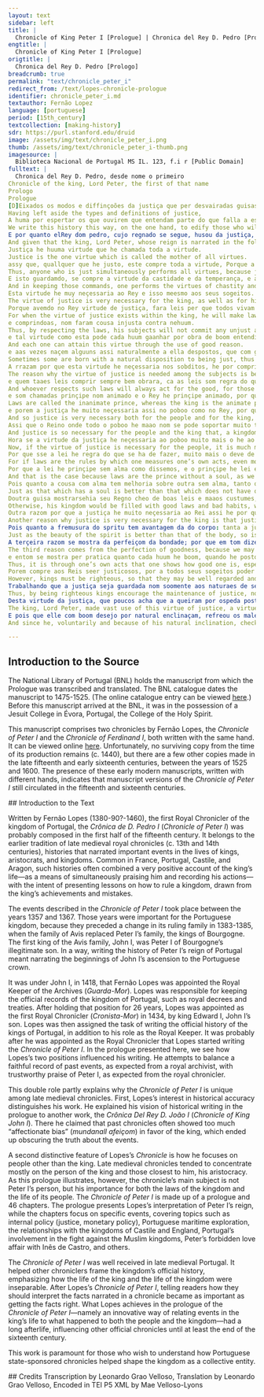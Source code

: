 ```yaml
---
layout: text
sidebar: left
title: |
  Chronicle of King Peter I [Prologue] | Chronica del Rey D. Pedro [Prologo]
engtitle: |
  Chronicle of King Peter I [Prologue]
origtitle: |
  Chronica del Rey D. Pedro [Prologo]
breadcrumb: true
permalink: "text/chronicle_peter_i"
redirect_from: /text/lopes-chronicle-prologue
identifier: chronicle_peter_i.md
textauthor: Fernão Lopez
language: [portuguese]
period: [15th_century]
textcollection: [making-history]
sdr: https://purl.stanford.edu/druid 
image: /assets/img/text/chronicle_peter_i.png
thumb: /assets/img/text/chronicle_peter_i-thumb.png
imagesource: |
  Biblioteca Nacional de Portugal MS IL. 123, f.i r [Public Domain]
fulltext: |
  Chronica del Rey D. Pedro, desde nome o primeiro
Chronicle of the king, Lord Peter, the first of that name
Prologo
Prologue
[D]Eixados os modos e diffinçoões da justiça que per desvairadas guisas muitos em seus livros escrevem, soomente daquella pera que o real poderio foy estabelleçido, que he por serem os maos castigados e os booms viverem em paz, he nossa entemçom neeste prollogo muito curtamente fallar, nom come buscador de novas razoões per propria invençom achadas, mas come ajumtador, em huum breve moolho, dos ditos dalguns que nos prouguerom.
Having left aside the types and definitions of justice,
A huma por espertar os que ouvirem que entendam parte do que falla a estoria, a outra por seguirmos enteiramente a hordem do nosso razoado; no primeiro prollogo ja tangida.
We write this history this way, on the one hand, to edify those who will hear it, so that they may understand part of what it is about, and on the other hand, to strictly follow the order of our own plan, which we have already touched upon in the first prologue.
E por quanto elRey dom pedro, cujo regnado se segue, husou da justiça, de que a deos mais praz que cousa boa, que o Rey possa fazer segumdo os santos escrevem, e alguums desejam saber que virtude he esta, e pois he neçessaria ao Rey, se o he assi ao povoo: nos naquele stillo que o simpresmente apanhamos: o podees ler per esta maneira.
And given that the king, Lord Peter, whose reign is narrated in the following chronicle, ruled with justice—an act more pleasing to God than anything else that a king might do, according to the writings of the saints—, and given that some wish to know what kind of virtue justice is, because it is necessary for both the King and the people, we have simply collected examples from his reign in this writing, as we have pointed out,
Justiça he huuma virtude que he chamada toda a virtude.
Justice is the one virtue which is called the mother of all virtues.
assy que, quallquer que he justo, este compre toda a virtude, Porque a justiça, assi como lei de deos, defende que nom fornigues, nem sejas gargantom.
Thus, anyone who is just simultaneously performs all virtues, because justice itself commands that thou shalt not fornicate, neither wilt thou be a glutton, just like the Laws of God command.
E isto guardamdo, se compre a virtude da castidade e da temperança, e assi podees entender dos outros viçios e virtudes.
And in keeping those commands, one performs the virtues of chastity and temperance, and through performing them one may understand the vices and virtues of others.
Esta virtude he muy neçessaria ao Rey e isso meesmo aos seus sogeitos.
The virtue of justice is very necessary for the king, as well as for his subjects.
Porque avemdo no Rey virtude de justiça, fara leis per que todos vivam dereitamente e em paz, e os seus sogeitos seemdo justos, compriram as leis que el poser.
For when the virtue of justice exists within the king, he will make laws so that all subjects may live correctly and in peace with each other, and if his subjects are just, they will respect any laws that he might impose upon them.
e comprindoas, nom faram cousa injusta contra nehuum.
Thus, by respecting the laws, his subjects will not commit any unjust act against anyone.
e tal virtude como esta pode cada huum gaanhar por obra de boom entendimento.
And each one can attain this virtue through the use of good reason.
e aas vezes naçem alguuns assi naturalmente a ella despostos, que com grande zello a executam, posto que a alguuns viçios sejam emclinados.
Sometimes some are born with a natural disposition to being just, thus carrying it out with great zeal, even though they might be inclined to some other vices.
A rrazam por que esta virtude he neçessaria nos sobditos, he por comprirem as leis do príncipe, que sempre devem de seer ordenadas pera todo bem.
The reason why the virtue of justice is needed among the subjects is because they must respect the laws of the prince, laws which must be imposed for the general good.
e quem taaes leis comprir sempre bem obrara, ca as leis som regra do que os sogeitos am de fazer.
And whoever respects such laws will always act for the good, for those laws are the rule by which subjects will measure their acts.
e som chamadas prinçipe nom animado e o Rey he prinçipe animado, por que ellas representam com vozes mortas o que o Rey diz per sua voz viva.
Laws are called the inanimate prince, whereas the king is the animate prince, because laws represent with dead voices that which the king says through his live voice.
e porem a justiça he muito neçessaria assi no poboo como no Rey, por que sem ella nemhuma cidade, nem Reino, pode estar em assessego.
And so justice is very necessary both for the people and for the king, because without justice, neither city nor kingdom may be at ease.
Assi que o Reino onde todo o poboo he maao nom se pode soportar muito tempo, Por que como a alma soporta o corpo e partindosse delle o corpo se perde, assy a justiça suporta os Reinos, e partindosse deles pereçem de todo. 
And justice is so necessary for the people and the king that, a kingdom whose entire people is evil cannot subsist for long. Just as the soul gives life to the body, and when the soul moves way, the body dies, so does justice give life to kingdoms, and when justice leaves them, they perish completely.
Hora se a virtude da justiça he neçessaria ao poboo muito mais o he ao Rei.
Now, if the virtue of justice is necessary for the people, it is much more needed in the king.
Por que sse a lei he regra do que se ha de fazer, muito mais o deve de seer o Rei que a põe, e o juiz que a ha dencaminhar.
For if laws are the rules by which one measures one’s own acts, even more just must be the king who sets them, and the judge who must carry them out.
Por que a lei he prinçipe sem alma como dissemos, e o prinçipe he lei e regra da justiça com alma.
And that is the case because laws are the prince without a soul, as we have said, which means that the prince is the rule of justice with a soul.
Pois quanto a cousa com alma tem melhoria sobre outra sem alma, tanto o Rei deve teer exçellençia sobre as leis, Ca o Rei deve de seer de tanta justiça e dereito que compridamente de as leis a execucom.
Just as that which has a soul is better than that which does not have one, so the king must be better than the laws he sets, because the king must be so just and righteous in order to thoroughly carry out the laws.
Doutra guisa mostrarsehia seu Regno cheo de boas leis e maaos custumes, que era torpe cousa de ver, Pois duvidar se o Rei a de seer justiçoso nom he outra cousa senam duvidar se a regra há de seer dereita, a qual se em direitura desfaleçe, nenhuma cousa dereita se pode per ella fazer.
Otherwise, his kingdom would be filled with good laws and bad habits, which would be horrible to see, for even suspecting that the king is unjust is no different than suspecting that the rule of law is carried out unjustly. And when the rule of law fails in regards to righteousness, it cannot be used for any righteous acts.
Outra razom por que a justiça he muito neçessaria ao Rei assi he por que a justiça nom tan soomente afremossenta os Reis de virtude corporal mas ainda spiritual.
Another reason why justice is very necessary for the king is that justice not only embellishes kings with bodily virtue, but even more so with spiritual virtue.
Pois quanto a fremusura do spritu tem avantagem da do corpo: tanta a justiça em no Rei he mais neçessaria que outra fremosura.
Just as the beauty of the spirit is better than that of the body, so is justice more necessary in a king than any other beauty.
A terçeira razom se mostra da perfeiçom da bondade; por que em tom dizemos alguma cousa seer perfeita, quando fazer pode alguma semelhante a si, E por tanto se chama huuma cousa boa: quanto sua bondade se pode estender a outros, ao menos se quer per exemplo.
The third reason comes from the perfection of goodness, because we may rightfully call something perfect when it can make something in its own likeness
e entom se mostra per pratica quanto cada huum he boom, quando he posto em senhorio.
Thus, it is through one’s own acts that one shows how good one is, especially when one is ruling.
Porem compre aos Reis seer justicosos, por a todos seus sogeitos poder viir bem, e a nenhum o contrairo.
However, kings must be righteous, so that they may be well regarded and imitated by all subjects, and not the opposite.
Trabalhando que a justiça seja guardada nom soomente aos naturaes de seu Reino, mas ainda aos de fora dele, Por que negada a justiça a alguma pessoa: grande injuria he feita ao prinçipe e a toda sua terra. 
Thus, by being righteous kings encourage the maintenance of justice, not only among the people in their own kingdoms, but also among those who live elsewhere, for in the case that justice is denied to any person, it is offensive to both the prince and all of his land.
Desta virtude da justiça, que poucos acha que a queiram por ospeda posto que Rainha, e senhora seja das outras virtudes segundo diz tulio: husou muito elRey Dom Pedro, segundo veer podem os que desejam de o saber, leemdo parte de sua estoria.
The king, Lord Peter, made vast use of this virtue of justice, a virtue that not too many people want as a guest within them, given that justice is the queen and ruler of all other virtues as Tully
E pois que elle com boom desejo por natural enclinaçam, refreou os males regendo bem seu Reino, ainda que outras mingoas per el passassem de que peendença podia fazer: de cuidar he que ouve ho galardom da justiça, cuja folha e fruito he, honrrada fama neste mundo, e perdurável folgança no outro.
And since he, voluntarily and because of his natural inclination, checked the advance of evil by ruling his Kingdom well, even though some other imperfections came to pass in the kingdom, whose account we could provide, we must consider that there was in his time the gift of justice, whose laurel and fruit is honorable fame in this world, and lasting happiness in the other.

--- 
```

## Introduction to the Source 
<p>The National Library of Portugal (BNL) holds the manuscript from which the Prologue was transcribed and translated. The BNL catalogue dates the manuscript to 1475-1525. (The online catalogue entry can be viewed <a href="http://catalogo.bnportugal.gov.pt/ipac20/ipac.jsp?profile=bn&source=~!bnp&view=subscriptionsummary&uri=full=3100024~!1818374~!2&ri=1&aspect=subtab13&menu=search&ipp=20&spp=20&staffonly=&term=lus%C3%83%C2%ADadas&index=.TW&uindex=&aspect=subtab13&menu=search&ri=1">here</a>.) Before this manuscript arrived at the BNL, it was in the possession of a Jesuit College in Évora, Portugal, the College of the Holy Spirit.</p> <p>This manuscript comprises two chronicles by Fernão Lopes, the <em>Chronicle of Peter I</em> and the <em>Chronicle of Ferdinand I</em>, both written with the same hand. It can be viewed online <a href="http://purl.pt/31510">here</a>. Unfortunately, no surviving copy from the time of its production remains (c. 1440), but there are a few other copies made in the late fifteenth and early sixteenth centuries, between the years of 1525 and 1600. The presence of these early modern manuscripts, written with different hands, indicates that manuscript versions of the <em>Chronicle of Peter I</em> still circulated in the fifteenth and sixteenth centuries.</p>
## Introduction to the Text 
<p>Written by Fernão Lopes (1380-90?-1460), the first Royal Chronicler of the kingdom of Portugal, the <em>Crônica de D. Pedro I</em> (<em>Chronicle of Peter I</em>) was probably composed in the first half of the fifteenth century. It belongs to the earlier tradition of late medieval royal chronicles (c. 13th and 14th centuries), histories that narrated important events in the lives of kings, aristocrats, and kingdoms. Common in France, Portugal, Castile, and Aragon, such histories often combined a very positive account of the king’s life—as a means of simultaneously praising him and recording his actions—with the intent of presenting lessons on how to rule a kingdom, drawn from the king’s achievements and mistakes.</p> <p>The events described in the <em>Chronicle of Peter I</em> took place between the years 1357 and 1367. Those years were important for the Portuguese kingdom, because they preceded a change in its ruling family in 1383-1385, when the family of Avis replaced Peter I’s family, the kings of Bourgogne. The first king of the Avis family, John I, was Peter I of Bourgogne’s illegitimate son. In a way, writing the history of Peter I’s reign of Portugal meant narrating the beginnings of John I’s ascension to the Portuguese crown.</p> <p>It was under John I, in 1418, that Fernão Lopes was appointed the Royal Keeper of the Archives (<em>Guarda-Mor</em>). Lopes was responsible for keeping the official records of the kingdom of Portugal, such as royal decrees and treaties. After holding that position for 26 years, Lopes was appointed as the first Royal Chronicler (<em>Cronista-Mor</em>) in 1434, by king Edward I, John I’s son. Lopes was then assigned the task of writing the official history of the kings of Portugal, in addition to his role as the Royal Keeper. It was probably after he was appointed as the Royal Chronicler that Lopes started writing the <em>Chronicle of Peter I</em>. In the prologue presented here, we see how Lopes’s two positions influenced his writing. He attempts to balance a faithful record of past events, as expected from a royal archivist, with trustworthy praise of Peter I, as expected from the royal chronicler.</p> <p>This double role partly explains why the <em>Chronicle of Peter I</em> is unique among late medieval chronicles. First, Lopes’s interest in historical accuracy distinguishes his work. He explained his vision of historical writing in the prologue to another work, the <em>Crônica Del Rey D. João I</em> (<em>Chronicle of King John I</em>). There he claimed that past chronicles often showed too much “affectionate bias” (<em>mundanall afeiçom</em>) in favor of the king, which ended up obscuring the truth about the events.</p> <p>A second distinctive feature of Lopes’s <em>Chronicle</em> is how he focuses on people other than the king. Late medieval chronicles tended to concentrate mostly on the person of the king and those closest to him, his aristocracy. As this prologue illustrates, however, the chronicle’s main subject is not Peter I’s person, but his importance for both the laws of the kingdom and the life of its people. The <em>Chronicle of Peter I</em> is made up of a prologue and 46 chapters. The prologue presents Lopes’s interpretation of Peter I’s reign, while the chapters focus on specific events, covering topics such as internal policy (justice, monetary policy), Portuguese maritime exploration, the relationships with the kingdoms of Castile and England, Portugal’s involvement in the fight against the Muslim kingdoms, Peter’s forbidden love affair with Inês de Castro, and others.</p> <p>The <em>Chronicle of Peter I</em> was well received in late medieval Portugal. It helped other chroniclers frame the kingdom’s official history, emphasizing how the life of the king and the life of the kingdom were inseparable. After Lopes’s <em>Chronicle of Peter I</em>, telling readers how they should interpret the facts narrated in a chronicle became as important as getting the facts right. What Lopes achieves in the prologue of the <em>Chronicle of Peter I</em>—namely an innovative way of relating events in the king’s life to what happened to both the people and the kingdom—had a long afterlife, influencing other official chronicles until at least the end of the sixteenth century.</p> <p>This work is paramount for those who wish to understand how Portuguese state-sponsored chronicles helped shape the kingdom as a collective entity.</p>
## Credits
Transcription by Leonardo Grao Velloso, Translation by Leonardo Grao Velloso, Encoded in TEI P5 XML by Mae Velloso-Lyons
